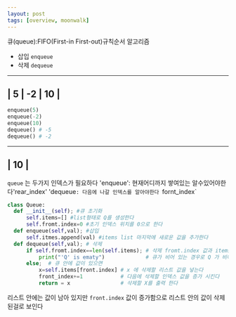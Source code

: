 ```yaml
---
layout: post
tags: [overview, moonwalk]
---
```


큐(queue):FIFO(First-in First-out)규칙순서 알고리즘

- 삽입 `enqueue`
- 삭제 `dequeue`

------------------
| 5 | -2 | 10 |
------------------

```py
enqueue(5)
enqueue(-2)
enqueue(10)
dequeue() # -5
dequeue() # -2
```
------------------
| 10 |
------------------

`queue` 는 두가지 인덱스가 필요하다
'enqueue': 현재어디까지 쌓여있는 알수있어야한다'rear_index' 
'dequeue`: 다음에 나갈 인덱스를 알아야한다 `fornt_index` 

```py
class Queue:
  def __init__(self); #큐 초기화
      self.items=[] #list형태로 Q를 생성한다
      self.fromt.index=0 #초기 인덱스 위치를 0으로 한다
  def enqueue(self,val); #삽입
      self.itmes.append(val) #items list 마지막에 새로운 값을 추가한다
  def dequeue(self,val); # 삭제 
      if self.fromt.index==len(self.items); # 삭제 fromt.index 값과 items 의 길이가 같을 경우는
          print("'Q' is ematy")             # 큐가 비어 있는 경우로 Q 가 비어있다고 출력한다
      else;  # 큐 안에 값이 있으면 
          x=self.items[front.index] # x 에 삭제할 리스트 값을 넣는다 
          front_index+=1            # 다음에 삭제할 인덱스 값을 증가 시킨다
          return = x                # 삭제할 X를 출력 한다
```          
리스트 안에는 값이 남아 있지만 `front.index` 값이 증가함으로 리스트 안의 값이 삭제된걸로 보인다       
